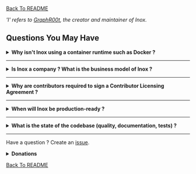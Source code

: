 [Back To README](./README.md)

_'I' refers to [GraphR00t](https://github.com/GraphR00t), the creator and maintainer of Inox._

## Questions You May Have

<details>

**<summary>Why isn't Inox using a container runtime such as Docker ?</summary>**


Because the long term goal of Inox is to be a **simple**, single-binary and **super stable** platform for applications written in Inoxlang + WASM.\
Each application or service will ultimately run in a separate process:
- filesystem isolation is achieved by using virtual filesystems (meta filesystem)
- process-level access control will be achieved using [Landlock](https://landlock.io/)
- fine-grained module-level access control is already achieved by Inox's permission system
- process-level resource allocation and limitation will be implemented using cgroups
- module-level resource allocation and limitation is performed by Inox's limit system

</details>

_________

<details>

**<summary>Is Inox a company ? What is the business model of Inox ?</summary>**

Inox is not a company. I am working full-time on Inox and releasing the source code under the MIT license.\
If you want the project to reach 1.0 consider donating through [GitHub](https://github.com/sponsors/GraphR00t) (preferred) or [Patreon](https://patreon.com/GraphR00t).


</details>

_________

<details>

**<summary>Why are contributors required to sign a Contributor Licensing Agreement ?</summary>**

The [CLA](./CLA.md) is present to protect me and the project from legal issues.\
By signing the CLA you do **NOT GRANT** me the right to include any significant contributions in any relicensing of the project.

**Definition of CLA**: https://yahoo.github.io/oss-guide/docs/resources/what-is-cla.html

**Additional context**: https://news.ycombinator.com/item?id=28923633 (comments)

</details>


_________

<details>

**<summary>When will Inox be production-ready ?</summary>**

If I receive enough donations to continue working full time I aim to release a production-ready version of Inox at the **end of 2024** or the beginning of 2025. A few complex features will still be experimental though.

_production-ready != battle-tested_

</details>

_________

<details>

**<summary>What is the state of the codebase (quality, documentation, tests) ?</summary>**

As of now, certain parts of the codebase are not optimally written, lack sufficient comments and documentation, and do not have robust test coverage. The first version (0.1) being now released, I will dedicate 20-30% of my working time to improving the overall quality, documentation, and test coverage of the codebase.

</details>

_________


Have a question ? Create an [issue](https://github.com/inoxlang/inox/issues/new?assignees=&labels=question&projects=&template=question.md&title=).

<details>

**<summary>Donations</summary>**

I am working full-time on Inox, please consider donating through [GitHub](https://github.com/sponsors/GraphR00t) (preferred) or [Patreon](https://patreon.com/GraphR00t). Thanks !

</details>


[Back To README](./README.md)